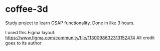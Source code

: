 # coffee-3d
Study project to learn GSAP functionality.
Done in like 3 hours.

I used this Figma layout:
https://www.figma.com/community/file/1130098632313152474
All credit goes to its author


